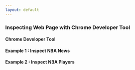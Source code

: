 ```yaml
---
layout: default
---
```


### Inspecting Web Page with Chrome Developer Tool



#### Chrome Developer Tool

#### Example 1 : Inspect NBA News

#### Example 2 : Inspect NBA Players